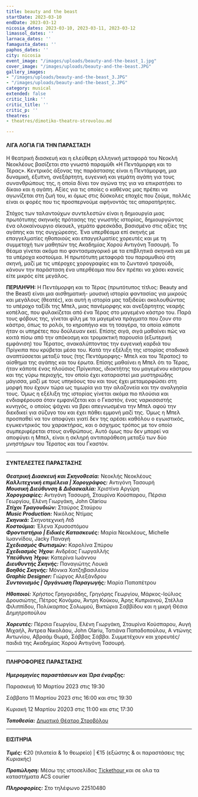 ```yaml
---
title: beauty and the beast
startDate: 2023-03-10
endDate: 2023-03-12
nicosia_dates: 2023-03-10, 2023-03-11, 2023-03-12
limassol_dates: ''
larnaca_dates: ''
famagusta_dates: ''
paphos_dates: ''
city: nicosia
event_image: "/images/uploads/beauty-and-the-beast_1.jpg"
cover_image: "/images/uploads/beauty-and-the-beast.JPG"
gallery_images:
- "/images/uploads/beauty-and-the-beast_3.JPG"
- "/images/uploads/beauty-and-the-beast_2.JPG"
category: musical
extended: false
critic_link: ''
critic_title: ''
critic_p: ''
theatres:
- theatres/dimotiko-theatro-strovolou.md

---
```

#### ΛΙΓΑ ΛΟΓΙΑ ΓΙΑ ΤΗΝ ΠΑΡΑΣΤΑΣΗ

Η θεατρική διασκευή και η ελεύθερη ελληνική μεταφορά του Νεοκλή Νεοκλέους βασίζεται στο γνωστό παραμύθι «H Πεντάμορφη και το Τέρας». Κεντρικός άξονας της παράστασης είναι η Πεντάμορφη, μια δυναμική, έξυπνη, ανεξάρτητη, ευγενική και γεμάτη αγάπη για τους συνανθρώπους της, η οποία δίνει τον αγώνα της για να επικρατήσει το δίκαιο και η αγάπη. Αξίες για τις οποίες ο καθένας μας πρέπει να αγωνίζεται στη ζωή του, κι όμως στις δύσκολες εποχές που ζούμε, πολλές είναι οι φορές που τις προσπερνούμε αφήνοντάς τες απαρατήρητες.

Στόχος των ταλαντούχων συντελεστών είναι η δημιουργία μιας πρωτότυπης σκηνικής πρότασης της γνωστής ιστορίας, δημιουργώντας ένα ολοκαίνουργιο σίκουελ, γεμάτο φρεσκάδα, βασισμένο στις αξίες της αγάπης και της συγχώρεσης. Ένα υπερθέαμα επί σκηνής με επαγγελματίες ηθοποιούς και επαγγελματίες χορευτές και με τη συμμετοχή των μαθητών της Ακαδημίας Χορού Αντιγόνη Τασουρή. Το θέαμα γίνεται ακόμα πιο φαντασμαγορικό με τα επιβλητικά σκηνικά και με τα υπέροχα κοστούμια. Η πρωτότυπη μεταφορά του παραμυθιού στη σκηνή, μαζί με τις υπέροχες χορογραφίες και το ζωντανό τραγούδι, κάνουν την παράσταση ένα υπερθέαμα που δεν πρέπει να χάσει κανείς είτε μικρός είτε μεγάλος.

**ΠΕΡΙΛΗΨΗ:** Η Πεντάμορφη και το Τέρας (πρωτότυπος τίτλος: Beauty and the Beast) είναι μια αισθηματική- μουσική ιστορία φαντασίας για μικρούς και μεγάλους (θεατές), και αυτή η ιστορία μας ταξιδεύει ακολουθώντας το υπέροχο ταξίδι της Μπελ, μιας πανέμορφης και ανεξάρτητης νεαρής κοπέλας, που φυλακίζεται από ένα Τέρας στο μαγεμένο κάστρο του. Παρά τους φόβους της, γίνεται φίλη με τα μαγεμένα πράγματα που ζουν στο κάστρο, όπως το ρολόι, το κηροπήγιο και τη τσαγέρα, τα οποία κάποτε ήταν οι υπηρέτες που δούλευαν εκεί. Επίσης σιγά, σιγά μαθαίνει πώς να κοιτά πίσω από την απόκοσμη και τρομακτική παρουσία (εξωτερική εμφάνιση) του Τέρατος, ανακαλύπτοντας την ευγενική καρδιά του Πρίγκιπα που κρύβεται μέσα του. Κατά την εξέλιξη της ιστορίας σταδιακά αναπτύσσεται μεταξύ τους (της Πεντάμορφης- Μπελ και του Τέρατος) το αίσθημα της αγάπης και του έρωτα. Επίσης μαθαίνει η Μπελ ότι το Τέρας, ήταν κάποτε ένας πλούσιος Πρίγκιπας, ιδιοκτήτης του μαγεμένου κάστρου και της γύρω περιοχής, τον οποίο έχει καταραστεί μια μυστηριώδης μάγισσα, μαζί με τους υπηκόους του και τους έχει μεταμορφώσει στη μορφή που έχουν τώρα ως τιμωρία για την αλαζονεία και την αναλγησία τους. Όμως η εξέλιξη της ιστορίας γίνεται ακόμα πιο πλούσια και ενδιαφέρουσα όταν εμφανίζεται και ο Γκαστόν, ένας ναρκισσιστής κυνηγός, ο οποίος ψάχνει να βρει απεγνωσμένα την Μπελ αφού την διεκδικεί για σύζυγο του και έχει πάθει εμμονή μαζί της. Όμως η Μπελ προσπαθεί να τον αποφύγει γιατί δεν της αρέσει καθόλου ο εγωιστικός, εγωκεντρικός του χαρακτήρας, και ο άσχημος τρόπος με τον οποίο συμπεριφέρεται στους ανθρώπους. Αυτό όμως που δεν μπορεί να αποφύγει η Μπελ, είναι η σκληρή αντιπαράθεση μεταξύ των δύο μνηστήρων του Τέρατος και του Γκαστόν.

***

#### ΣΥΝΤΕΛΕΣΤΕΣ ΠΑΡΑΣΤΑΣΗΣ

**_Θεατρική Διασκευή και Σκηνοθεσία:_** Νεοκλής Νεοκλέους  
**_Καλλιτεχνική επιμέλεια | Χορογράφος:_** Αντιγόνη Τασουρή  
**_Μουσική Διεύθυνση & Διδασκαλία:_** Χριστίνα Αργύρη  
**_Χορογραφίες:_** Αντιγόνη Τασουρή, Σταυρίνα Κούσπαρου, Πέρσια Γεωργίου, Ελένη Γιωργάκη, John Olariou  
**_Στίχοι Tραγουδιών:_** Σταύρος Σταύρου  
**_Music Production:_** Νικόλας Ντίμας  
**_Σκηνικά:_** Σκηνοτεχνική Λτδ  
**_Κοστούμια:_** Έλενα Xρυσοστόμου  
**_Φροντιστήριο | Ειδικές Κατασκευές:_** Μαρία Νεοκλέους, Μichelle Ιωαννίδου, Jacky Παναγή  
**_Σχεδιασμός Φωτισμών:_** Καρολίνα Σπύρου  
**_Σχεδιασμός Ήχου:_** Ανδρέας Γιωργαλλής  
**_Υπεύθυνη Ήχου:_** Κατερίνα Ιωάννου  
**_Διευθυντής Σκηνής:_** Παναγιώτης Λουκά  
**_Βοηθός Σκηνής:_** Μόνικα Χατζηβασιλείου  
**_Graphic Designer:_** Γιώργος Αλεξάνδρου  
**_Συντονισμός | Οργάνωση Παραγωγής:_** Μαρία Παπαπέτρου

**_Ηθοποιοί:_** Χρήστος Γρηγοριάδης, Γρηγόρης Γεωργίου, Μάρκος-Ιούλιος Δρουσιώτης, Πέτρος Κονόμου, Άντρη Κούκου, Άρης Κυπριανού, Στέλλα Φιλιππίδου, Πολύκαρπος Σολωμού, Βικτώρια Σαββίδου και η μικρή Θέσια Δημητροπούλου

**_Χορευτές:_** Πέρσια Γεωργίου, Ελένη Γιωργάκη, Σταυρίνα Κούσπαρου, Αυγή Μιχαήλ, Άντρεα Νικολάου, John Olariu, Τατιάνα Παπαδοπούλου, A ντώνης Αντωνίου, Αβραάμ Θωμά, Σάββας Σάββα. Συμμετέχουν και χορευτές/παιδιά της Ακαδημίας Χορού Αντιγόνη Τασουρή.

***

#### ΠΛΗΡΟΦΟΡΙΕΣ ΠΑΡΑΣΤΑΣΗΣ

**_Ημερομηνίες παραστάσεων και Ώρα έναρξης:_**

Παρασκευή 10 Μαρτίου 2023 στις 19:30

Σάββατο 11 Μαρτίου 2023 στις 16:00 και στις 19:30

Κυριακή 12 Μαρτίου 20203 στις 11:00 και στις 17:30

**_Τοποθεσία:_** [Δημοτικό Θέατρο Στροβόλου](?#map)

***

#### ΕΙΣΙΤΗΡΙΑ

**_Τιμές:_** €20 (πλατεία & 1ο θεωρείο) | €15 (εξώστης & οι παραστάσεις της Κυριακής)

**_Προπώληση:_** Μέσω της ιστοσελίδας [Tickethour ](https://shop.tickethour.com/showEventInformation.html?idEvent=4104&tkhrq=c0b6f7a4-92de-41ef-a9c4-a1d0346fea12&tkhrp=18e9d349-9f93-406e-a981-7f92f590e4ef&tkhrts=1677923148&tkhrc=tickethour&tkhre=shopcy&tkhrrt=Safetynet&tkhrh=92e9b7e6929e74b0d9f369ad000a3df4)και σε ολα τα καταστήματα ACS courier

**_Πληροφορίες:_** Στο τηλέφωνο 22510480